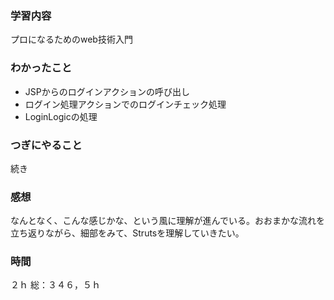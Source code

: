 ### 学習内容
プロになるためのweb技術入門
### わかったこと
- JSPからのログインアクションの呼び出し
- ログイン処理アクションでのログインチェック処理
- LoginLogicの処理
### つぎにやること
続き
### 感想
なんとなく、こんな感じかな、という風に理解が進んでいる。おおまかな流れを立ち返りながら、細部をみて、Strutsを理解していきたい。
### 時間
２ｈ
総：３４６，５ｈ
